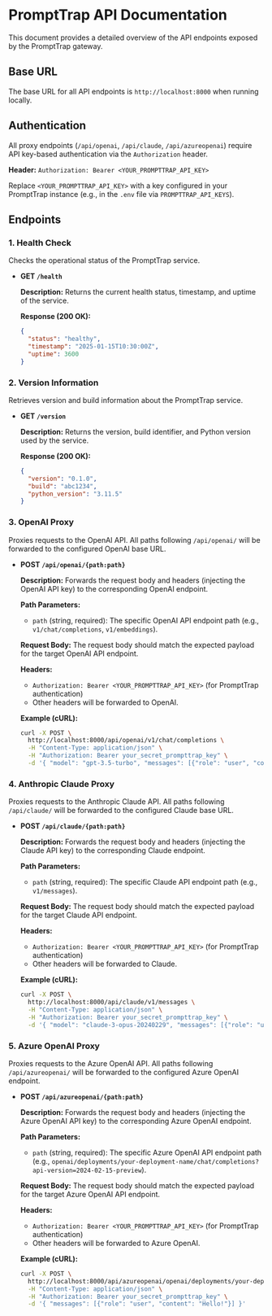 # PromptTrap API Documentation

This document provides a detailed overview of the API endpoints exposed by the PromptTrap gateway.

## Base URL

The base URL for all API endpoints is `http://localhost:8000` when running locally.

## Authentication

All proxy endpoints (`/api/openai`, `/api/claude`, `/api/azureopenai`) require API key-based authentication via the `Authorization` header.

**Header:** `Authorization: Bearer <YOUR_PROMPTTRAP_API_KEY>`

Replace `<YOUR_PROMPTTRAP_API_KEY>` with a key configured in your PromptTrap instance (e.g., in the `.env` file via `PROMPTTRAP_API_KEYS`).

## Endpoints

### 1. Health Check

Checks the operational status of the PromptTrap service.

- **GET `/health`**

  **Description:** Returns the current health status, timestamp, and uptime of the service.

  **Response (200 OK):**
  ```json
  {
    "status": "healthy",
    "timestamp": "2025-01-15T10:30:00Z",
    "uptime": 3600
  }
  ```

### 2. Version Information

Retrieves version and build information about the PromptTrap service.

- **GET `/version`**

  **Description:** Returns the version, build identifier, and Python version used by the service.

  **Response (200 OK):**
  ```json
  {
    "version": "0.1.0",
    "build": "abc1234",
    "python_version": "3.11.5"
  }
  ```

### 3. OpenAI Proxy

Proxies requests to the OpenAI API. All paths following `/api/openai/` will be forwarded to the configured OpenAI base URL.

- **POST `/api/openai/{path:path}`**

  **Description:** Forwards the request body and headers (injecting the OpenAI API key) to the corresponding OpenAI endpoint.

  **Path Parameters:**
  - `path` (string, required): The specific OpenAI API endpoint path (e.g., `v1/chat/completions`, `v1/embeddings`).

  **Request Body:** The request body should match the expected payload for the target OpenAI API endpoint.

  **Headers:**
  - `Authorization: Bearer <YOUR_PROMPTTRAP_API_KEY>` (for PromptTrap authentication)
  - Other headers will be forwarded to OpenAI.

  **Example (cURL):**
  ```bash
  curl -X POST \
    http://localhost:8000/api/openai/v1/chat/completions \
    -H "Content-Type: application/json" \
    -H "Authorization: Bearer your_secret_prompttrap_key" \
    -d '{ "model": "gpt-3.5-turbo", "messages": [{"role": "user", "content": "Hello!"}] }'
  ```

### 4. Anthropic Claude Proxy

Proxies requests to the Anthropic Claude API. All paths following `/api/claude/` will be forwarded to the configured Claude base URL.

- **POST `/api/claude/{path:path}`**

  **Description:** Forwards the request body and headers (injecting the Claude API key) to the corresponding Claude endpoint.

  **Path Parameters:**
  - `path` (string, required): The specific Claude API endpoint path (e.g., `v1/messages`).

  **Request Body:** The request body should match the expected payload for the target Claude API endpoint.

  **Headers:**
  - `Authorization: Bearer <YOUR_PROMPTTRAP_API_KEY>` (for PromptTrap authentication)
  - Other headers will be forwarded to Claude.

  **Example (cURL):**
  ```bash
  curl -X POST \
    http://localhost:8000/api/claude/v1/messages \
    -H "Content-Type: application/json" \
    -H "Authorization: Bearer your_secret_prompttrap_key" \
    -d '{ "model": "claude-3-opus-20240229", "messages": [{"role": "user", "content": "Hello!"}] }'
  ```

### 5. Azure OpenAI Proxy

Proxies requests to the Azure OpenAI API. All paths following `/api/azureopenai/` will be forwarded to the configured Azure OpenAI endpoint.

- **POST `/api/azureopenai/{path:path}`**

  **Description:** Forwards the request body and headers (injecting the Azure OpenAI API key) to the corresponding Azure OpenAI endpoint.

  **Path Parameters:**
  - `path` (string, required): The specific Azure OpenAI API endpoint path (e.g., `openai/deployments/your-deployment-name/chat/completions?api-version=2024-02-15-preview`).

  **Request Body:** The request body should match the expected payload for the target Azure OpenAI API endpoint.

  **Headers:**
  - `Authorization: Bearer <YOUR_PROMPTTRAP_API_KEY>` (for PromptTrap authentication)
  - Other headers will be forwarded to Azure OpenAI.

  **Example (cURL):**
  ```bash
  curl -X POST \
    http://localhost:8000/api/azureopenai/openai/deployments/your-deployment-name/chat/completions?api-version=2024-02-15-preview \
    -H "Content-Type: application/json" \
    -H "Authorization: Bearer your_secret_prompttrap_key" \
    -d '{ "messages": [{"role": "user", "content": "Hello!"}] }'
  ```

